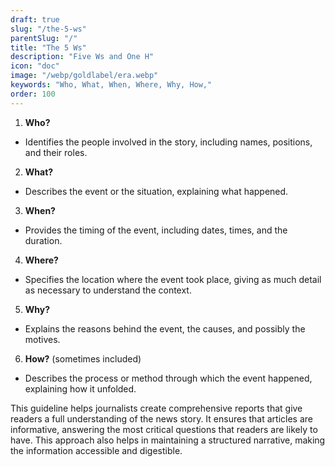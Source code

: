 ```yaml
---
draft: true
slug: "/the-5-ws"
parentSlug: "/"
title: "The 5 Ws"
description: "Five Ws and One H"
icon: "doc"
image: "/webp/goldlabel/era.webp"
keywords: "Who, What, When, Where, Why, How,"
order: 100
---
```

1. **Who?** 
- Identifies the people involved in the story, including names, positions, and their roles.

2. **What?** 
- Describes the event or the situation, explaining what happened.

3. **When?** 
- Provides the timing of the event, including dates, times, and the duration.

4. **Where?** 
- Specifies the location where the event took place, giving as much detail as necessary to understand the context.

5. **Why?** 
- Explains the reasons behind the event, the causes, and possibly the motives.

6. **How?** (sometimes included) 
- Describes the process or method through which the event happened, explaining how it unfolded.


This guideline helps journalists create comprehensive reports that give readers a full understanding of the news story. It ensures that articles are informative, answering the most critical questions that readers are likely to have. This approach also helps in maintaining a structured narrative, making the information accessible and digestible.